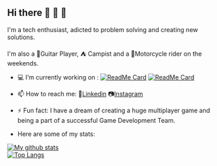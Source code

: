 ## Hi there :boy: :metal: :musical_note:

I'm a tech enthusiast, adicted to problem solving and creating new solutions.

I'm also a :guitar:Guitar Player,  :tent: Campist and a :rocket:Motorcycle rider on the weekends.

- :computer: I’m currently working on :
[![ReadMe Card](https://github-readme-stats.vercel.app/api/pin/?username=mikxingu&repo=dsdelivery-sds2)](https://github.com/mikxingu/dsdelivery-sds2)
[![ReadMe Card](https://github-readme-stats.vercel.app/api/pin?username=bruno-novo-it&repo=python_virtual_assistant&show_owner=true)](https://github.com/bruno-novo-it/python_virtual_assistant)


- 📫 How to reach me: :briefcase:[Linkedin](https://www.linkedin.com/in/michel-alves-almeida-leite-84976315a/)
                       :camera:[Instagram](https://www.instagram.com/mikeriderbr)


- ⚡ Fun fact: I have a dream of creating a huge multiplayer game and being a part of a successful Game Development Team.


- Here are some of my stats:


[![My github stats](https://github-readme-stats.vercel.app/api?username=mikxingu&show_icons=true&theme=merko)](https://github.com/anuraghazra/github-readme-stats)               
[![Top Langs](https://github-readme-stats.vercel.app/api/top-langs/?username=mikxingu&show_icons=true&theme=merko&langs_count=3)](https://github.com/anuraghazra/github-readme-stats)       

